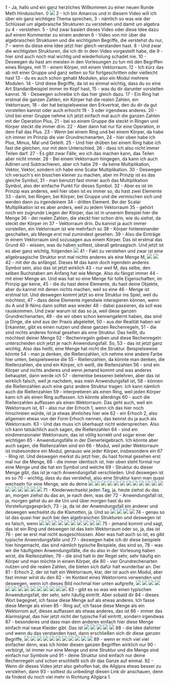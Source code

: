 1 -   Ja, hallo und ein ganz herzliches Willkommen zu einer neuen Runde Meth Hinduischen.
0
![](/mnt/c/Users/proto/Development/extract_data_from_video/data/frame0.jpg)
2 -   Ich bin Amarcus und in diesem Video will ich über ein ganz wichtiges Thema sprechen,
3 -   nämlich so was wie der Schlüssel um algebraische Strukturen zu verstehen und damit um algebra zu
4 -   verstehen.
5 -   Und zwar basiert dieses Video oder diese Idee dazu auf einem Kommentar zu einem anderen
6 -   Video von mir über die algebraischen Strukturen und die wichtigsten Begriffe, die verstehst du nur,
7 -   wenn du diese eine Idee jetzt hier gleich verstanden hast.
8 -   Und zwar die wichtigsten Strukturen, die ich dir in dem Video vorgestellt habe, die
9 -   hier sind auch noch mal wichtig und wiederholung schadet nie.
10 -   Deswegen du hast am meisten in den Vorlesungen zu tun mit den Begriffen eines Ringes, mit
11 -   einem Körper, mit einem Vektorraum.
12 -   Ich kürz das ab mit einer Gruppe und ganz selten so für fortgeschritten oder vielleicht hast
13 -   du es auch schon gehabt Modulen, also ein Modul mehrere Modulen.
14 -   Und diese Begriffe, da ist es einmal wichtig, dass du so eine Art Standardbeispiel immer im Kopf hast,
15 -   was du dir darunter vorstellen kannst.
16 -   Deswegen schreibe ich das hier gleich dazu.
17 -   Ein Ring hat erstmal die ganzen Zahlen, ein Körper hat die realen Zahlen, ein Vektorraum,
18 -   der hat beispielsweise den Erkvertrat, den du dir da gut vorstellen kannst oder auch erhocht
19 -   3 oder irgendwas anderes.
20 -   Und bei einer Gruppe nehme ich jetzt einfach mal auch die ganzen Zahlen mit der Operation Plus,
21 -   bei so einem Gruppe die steckt in Ringen und Körper steckt die immer drin.
22 -   Aber dann hat nur für eine Operation, in dem Fall das Plus.
23 -   Wenn bei einem Ring und bei einem Körper, da habe ich immer im Prinzip die vier Grundrechenarten,
24 -   hier oben habe ich Plus, Minus, Mal und Geteilt.
25 -   Und hier drüben bei einem Ring habe ich fast die gleichen, nur mit dem Unterschied,
26 -   dass ich also nicht immer Teilen darf.
27 -   Es gibt zwar Fälle, wo ich das machen kann, das Teilen aber nicht immer.
28 -   Bei einem Vektorraum hingegen, da kann ich auch Adirien und Subtrachieren, aber ich habe
29 -   da keine Multiplikation, Vektor, Vektor, sondern ich habe eine Scalar Multiplikation.
30 -   Deswegen ich versuch's ein bisschen kleiner zu machen, aber im Prinzip ist es das gleiche Symbol,
31 -   man benutzt fast immer auch das Multiplikation Symbol, also der einfache Punkt für dieses Symbol.
32 -   Aber es ist im Prinzip was anderes, weil hier oben ist es immer so, du hast zwei Elemente
33 -   darin, bei Ringen, bei Körper, bei Gruppe und die vermischen sich und werden dann zu irgendeinem
34 -   dritten Element. Bei der Scalar Multiplikation ist es aber anders, weil zu jedem Vektorraum
35 -   gehört noch ein zugrunde Liegen der Körper, das ist in unserem Beispiel hier die Menge
36 -   der realen Zahlen, die steckt hier schon drin, wie du siehst, da steckt der Körper im
37 -   Vektorraum drin. Du kannst ja auch immer vorstellen, ein Vektorraum ist wie mehrfach so
38 -   Körper hintereinander geschalten, als Menge erst mal zumindest gesehen.
39 -   Also die Einträge in einem Vektorraum sind sozusagen aus einem Körper. Das ist erstmal das Grund
40 -   wissen, was du haben solltest, überall gebraagisch. Und jetzt ist es aber ganz wichtig, folgenden
![](/mnt/c/Users/proto/Development/extract_data_from_video/data/frame5675.jpg)
41 -   Fakt zu verstehen und zwar ist eine allgebraagische Struktur erst mal nichts anderes als eine Menge M,
![](/mnt/c/Users/proto/Development/extract_data_from_video/data/frame5786.jpg)
![](/mnt/c/Users/proto/Development/extract_data_from_video/data/frame5787.jpg)
42 -   mit der du anfängst. Dieses M das kann doch irgendein anderes Symbol sein, also das ist jetzt wirklich
43 -   nur weil M, das selbe, den selben Buchstaben am Anfang hat wie Menge. Also du fängst immer
44 -   mit einer Menge an. Und was hat so eine Menge für tolle Eigenschaften, im Prinzip gar keine,
45 -   die du hast deine Elemente, du hast deine Objekte, aber du kannst mit denen nichts machen, weil so eine
46 -   Menge ist erstmal tot. Und deswegen kommt jetzt so eine Struktur ins Spiel, weil du möchtest,
47 -   dass deine Elemente irgendwie interagieren können, wenn du A und B-Nims dann solltet was wieder
48 -   dabei passieren, da soll was rauskommen. Und zwar warum ist das so ja, weil diese ganzen Grundrechenarten,
49 -   die wir oben schon kennengelernt haben, das sind ja Dinge, die sind aus der Praxis abgeleitet,
50 -   aus der Realität haben wir Erkannter, gibt es einen nutzen und diese ganzen Rechenregeln,
51 -   die sind nichts anderes formal gesehen als eine Struktur. Das heißt, du möchtest deiner Menge
52 -   Rechenregeln geben und diese Rechenregeln unterscheiden sich jetzt je nach Anwendungsfall. So,
53 -   das ist jetzt ganz wichtig. Also das heißt, eine Menge hat nicht die Struktur. Beispielsweise könnte
54 -   man ja denken, die Riellenzahlen, ich nehme eine andere Farbe hier unten, beispielsweise die
55 -   Riellenzahlen, da könnte man denken, die Riellenzahlen, die sind ein Körper, ich weiß, die Riellenzahlen
56 -   sind ein Körper und nichts anderes und wenn jemand kommt und was anderes behauptet, dann werde ich
57 -   dementse besseren belehren, aber das ist wirklich falsch, weil je nachdem, was mein Anwendungsfall ist,
58 -   können die Riellenzahlen auch eine ganz andere Struktur tragen. Ich kann nämlich auch die Riellenzahlen
59 -   interpretieren als einen Ring, weil jeden Körper kann ich als einen Ring auffassen. Ich könnte allerdings
60 -   auch die Riellenzahlen auffassen als einen Wektorraum. Das geht auch, weil ein Wektorraum ist,
61 -   also nur der Erhoch 1, wenn ich das hier noch hinschreien würde, ist ja etwas ähnliches hier wie
62 -   ein Erhoch 2, also allgemein etwas von der Form Erhoch nennen, das kennst du ja auch als Wektorraum.
63 -   Und das muss ich überhaupt nicht widersprechen. Also ich kann tatsächlich auch sagen, die Riellenzahlen
64 -   sind ein eindimensionaler Wektorraum, das ist völlig korrekt und sogar einer der wichtigen
65 -   Anwendungsfälle in der Dienerleigebrach. Ich könnte aber auch sagen, die Riellenzahlen sind ein
66 -   Modul, weil jeder Wektorraum ist insbesondere ein Modul, genauso wie jeder Körper, insbesondere ein
67 -   Ring ist. Und deswegen merkst du jetzt hier, du hast formal gesehen erst mal nur die Menge,
68 -   die immer identisch ist, hier oben steht formal nur eine Menge und die hat ein Symbol und welche
69 -   Struktur du dieser Menge gibt, das ist je nach Anwendungsfall verschieden. Und deswegen ist es so
70 -   wichtig, dass du das verstehst, also eine Struktur kann man quasi wechseln für eine Menge, wie du deine
![](/mnt/c/Users/proto/Development/extract_data_from_video/data/frame11171.jpg)
![](/mnt/c/Users/proto/Development/extract_data_from_video/data/frame11172.jpg)
![](/mnt/c/Users/proto/Development/extract_data_from_video/data/frame11173.jpg)
![](/mnt/c/Users/proto/Development/extract_data_from_video/data/frame11175.jpg)
![](/mnt/c/Users/proto/Development/extract_data_from_video/data/frame11176.jpg)
![](/mnt/c/Users/proto/Development/extract_data_from_video/data/frame11177.jpg)
![](/mnt/c/Users/proto/Development/extract_data_from_video/data/frame11178.jpg)
![](/mnt/c/Users/proto/Development/extract_data_from_video/data/frame11179.jpg)
![](/mnt/c/Users/proto/Development/extract_data_from_video/data/frame11203.jpg)
![](/mnt/c/Users/proto/Development/extract_data_from_video/data/frame11205.jpg)
![](/mnt/c/Users/proto/Development/extract_data_from_video/data/frame11206.jpg)
![](/mnt/c/Users/proto/Development/extract_data_from_video/data/frame11207.jpg)
![](/mnt/c/Users/proto/Development/extract_data_from_video/data/frame11208.jpg)
![](/mnt/c/Users/proto/Development/extract_data_from_video/data/frame11212.jpg)
![](/mnt/c/Users/proto/Development/extract_data_from_video/data/frame11213.jpg)
![](/mnt/c/Users/proto/Development/extract_data_from_video/data/frame11214.jpg)
![](/mnt/c/Users/proto/Development/extract_data_from_video/data/frame11215.jpg)
![](/mnt/c/Users/proto/Development/extract_data_from_video/data/frame11217.jpg)
71 -   Kleiderwechselst jeden Tag, ja, heute ziehst du das an, morgen ziehst du das an, je nach dem, was der
72 -   Anwendungsfall ist, ja, morgen gehst du an die Uni und über morgen hast du ein Vorstellungsgespräch,
73 -   ja, da ist der Anwendungsfall ein anderer und deswegen wechselst du die Klamotten, ja. Und so
![](/mnt/c/Users/proto/Development/extract_data_from_video/data/frame11762.jpg)
![](/mnt/c/Users/proto/Development/extract_data_from_video/data/frame11764.jpg)
![](/mnt/c/Users/proto/Development/extract_data_from_video/data/frame11765.jpg)
![](/mnt/c/Users/proto/Development/extract_data_from_video/data/frame11766.jpg)
74 -   genau so ist das quasi hier auch bei den algebraischen Strukturen und deswegen ist es falsch, wenn
![](/mnt/c/Users/proto/Development/extract_data_from_video/data/frame11802.jpg)
![](/mnt/c/Users/proto/Development/extract_data_from_video/data/frame11804.jpg)
![](/mnt/c/Users/proto/Development/extract_data_from_video/data/frame11807.jpg)
![](/mnt/c/Users/proto/Development/extract_data_from_video/data/frame11811.jpg)
![](/mnt/c/Users/proto/Development/extract_data_from_video/data/frame11812.jpg)
![](/mnt/c/Users/proto/Development/extract_data_from_video/data/frame11814.jpg)
![](/mnt/c/Users/proto/Development/extract_data_from_video/data/frame11815.jpg)
![](/mnt/c/Users/proto/Development/extract_data_from_video/data/frame11817.jpg)
![](/mnt/c/Users/proto/Development/extract_data_from_video/data/frame11819.jpg)
![](/mnt/c/Users/proto/Development/extract_data_from_video/data/frame11823.jpg)
75 -   jemand kommt und sagt, das ist ein Ring und deswegen ist das kein Wektorraum oder so, ja, das ist
76 -   per se erst mal nicht ausgeschlossen. Aber was halt auch so ist, es gibt typische Anwendungsfälle und
77 -   deswegen habe ich dir diese beispiele hier hingemacht, das sind nämlich typische Beispiele, das sind so,
78 -   was wir die häufigsten Anwendungsfälle, die du also in der Vorlesung haben wirst, die Riellenzahlen,
79 -   die sind halt in der Regel sehr, sehr häufig ein Körper und man möchte in einem Körper, die
80 -   vier Grundrechenarten nutzen und die realen Zahlen, die bieten sich dafür halt wunderbar an. Der
81 -   Erhoch 2, der ist halt ein Wektorraum, klar, der ist auch ein Modul, aber fast immer wirst du den
82 -   im Kontext eines Wektorroms verwenden und deswegen, wenn ich dieses Bild nochmal hier unten aufgreife,
![](/mnt/c/Users/proto/Development/extract_data_from_video/data/frame13206.jpg)
![](/mnt/c/Users/proto/Development/extract_data_from_video/data/frame13207.jpg)
![](/mnt/c/Users/proto/Development/extract_data_from_video/data/frame13209.jpg)
![](/mnt/c/Users/proto/Development/extract_data_from_video/data/frame13210.jpg)
![](/mnt/c/Users/proto/Development/extract_data_from_video/data/frame13217.jpg)
![](/mnt/c/Users/proto/Development/extract_data_from_video/data/frame13219.jpg)
![](/mnt/c/Users/proto/Development/extract_data_from_video/data/frame13220.jpg)
![](/mnt/c/Users/proto/Development/extract_data_from_video/data/frame13221.jpg)
![](/mnt/c/Users/proto/Development/extract_data_from_video/data/frame13222.jpg)
![](/mnt/c/Users/proto/Development/extract_data_from_video/data/frame13223.jpg)
![](/mnt/c/Users/proto/Development/extract_data_from_video/data/frame13230.jpg)
![](/mnt/c/Users/proto/Development/extract_data_from_video/data/frame13231.jpg)
![](/mnt/c/Users/proto/Development/extract_data_from_video/data/frame13233.jpg)
![](/mnt/c/Users/proto/Development/extract_data_from_video/data/frame13234.jpg)
83 -   gibt es so was wie einen typischen Anwendungsfall, der sehr, sehr häufig eintritt. Aber sobald dir
84 -   dieses Wort begegnet, ich fasse diese Menge auf als etwas anderes. Ich fasse diese Menge als einen
85 -   Ring auf, ich fasse diese Menge als ein Wektorrom auf, dieses auffassen als etwas anderes, das ist
86 -   immer das Alarmsignal, das hier jetzt nicht der typische Fall eintritt, sondern irgendwas
87 -   besonderes und dass man dem anderen einfach hier diese Menge einfach mal neue Kleider gibt. Das ist
![](/mnt/c/Users/proto/Development/extract_data_from_video/data/frame14138.jpg)
![](/mnt/c/Users/proto/Development/extract_data_from_video/data/frame14140.jpg)
![](/mnt/c/Users/proto/Development/extract_data_from_video/data/frame14141.jpg)
![](/mnt/c/Users/proto/Development/extract_data_from_video/data/frame14142.jpg)
![](/mnt/c/Users/proto/Development/extract_data_from_video/data/frame14143.jpg)
88 -   die Idee dahinter und wenn du das verstanden hast, dann erschließen sich dir diese ganzen Begriffe,
![](/mnt/c/Users/proto/Development/extract_data_from_video/data/frame14160.jpg)
![](/mnt/c/Users/proto/Development/extract_data_from_video/data/frame14161.jpg)
![](/mnt/c/Users/proto/Development/extract_data_from_video/data/frame14162.jpg)
![](/mnt/c/Users/proto/Development/extract_data_from_video/data/frame14163.jpg)
![](/mnt/c/Users/proto/Development/extract_data_from_video/data/frame14165.jpg)
![](/mnt/c/Users/proto/Development/extract_data_from_video/data/frame14166.jpg)
![](/mnt/c/Users/proto/Development/extract_data_from_video/data/frame14169.jpg)
![](/mnt/c/Users/proto/Development/extract_data_from_video/data/frame14170.jpg)
![](/mnt/c/Users/proto/Development/extract_data_from_video/data/frame14171.jpg)
![](/mnt/c/Users/proto/Development/extract_data_from_video/data/frame14172.jpg)
![](/mnt/c/Users/proto/Development/extract_data_from_video/data/frame14177.jpg)
89 -   wenn er mich viel viel einfacher denn, was ich hinter diesen ganzen Begriffen wirklich nur
90 -   verbürgt, ist immer nur eine Menge und eine Struktur und die Menge sind einfach nur Symbole und
91 -   deine Struktur sind einfach nur deine Rechenregeln und schon erschließt sich dir das Ganze auf einmal.
92 -   Wenn dir dieses Video jetzt also geholfen hat, die Allgipra etwas besser zu verstehen, dann
93 -   solltest du unbedingt diesen Link dir anschauen, denn da findest du noch viel mehr in Richtung Allgipra 1.
